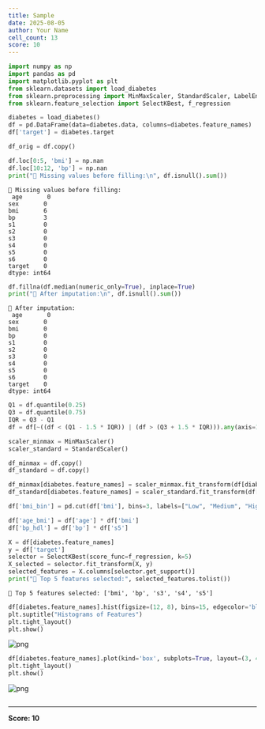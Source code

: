 ```yaml
---
title: Sample
date: 2025-08-05
author: Your Name
cell_count: 13
score: 10
---
```


```python
import numpy as np
import pandas as pd
import matplotlib.pyplot as plt
from sklearn.datasets import load_diabetes
from sklearn.preprocessing import MinMaxScaler, StandardScaler, LabelEncoder
from sklearn.feature_selection import SelectKBest, f_regression
```


```python
diabetes = load_diabetes()
df = pd.DataFrame(data=diabetes.data, columns=diabetes.feature_names)
df['target'] = diabetes.target
```


```python
df_orig = df.copy()

```


```python
df.loc[0:5, 'bmi'] = np.nan
df.loc[10:12, 'bp'] = np.nan
print("🔹 Missing values before filling:\n", df.isnull().sum())
```

    🔹 Missing values before filling:
     age       0
    sex       0
    bmi       6
    bp        3
    s1        0
    s2        0
    s3        0
    s4        0
    s5        0
    s6        0
    target    0
    dtype: int64
    


```python
df.fillna(df.median(numeric_only=True), inplace=True)
print("🔹 After imputation:\n", df.isnull().sum())

```

    🔹 After imputation:
     age       0
    sex       0
    bmi       0
    bp        0
    s1        0
    s2        0
    s3        0
    s4        0
    s5        0
    s6        0
    target    0
    dtype: int64
    


```python
Q1 = df.quantile(0.25)
Q3 = df.quantile(0.75)
IQR = Q3 - Q1
df = df[~((df < (Q1 - 1.5 * IQR)) | (df > (Q3 + 1.5 * IQR))).any(axis=1)]
```


```python
scaler_minmax = MinMaxScaler()
scaler_standard = StandardScaler()

df_minmax = df.copy()
df_standard = df.copy()

df_minmax[diabetes.feature_names] = scaler_minmax.fit_transform(df[diabetes.feature_names])
df_standard[diabetes.feature_names] = scaler_standard.fit_transform(df[diabetes.feature_names])
```


```python
df['bmi_bin'] = pd.cut(df['bmi'], bins=3, labels=["Low", "Medium", "High"])

```


```python
df['age_bmi'] = df['age'] * df['bmi']
df['bp_hdl'] = df['bp'] * df['s5']
```


```python
X = df[diabetes.feature_names]
y = df['target']
selector = SelectKBest(score_func=f_regression, k=5)
X_selected = selector.fit_transform(X, y)
selected_features = X.columns[selector.get_support()]
print("🔹 Top 5 features selected:", selected_features.tolist())
```

    🔹 Top 5 features selected: ['bmi', 'bp', 's3', 's4', 's5']
    


```python
df[diabetes.feature_names].hist(figsize=(12, 8), bins=15, edgecolor='black')
plt.suptitle("Histograms of Features")
plt.tight_layout()
plt.show()

```


    
![png](/pynotes-kranti/images/sample_10_0.png)
    



```python
df[diabetes.feature_names].plot(kind='box', subplots=True, layout=(3, 4), figsize=(14, 10), title="Boxplots")
plt.tight_layout()
plt.show()
```


    
![png](/pynotes-kranti/images/sample_11_0.png)
    



```python

```


---
**Score: 10**